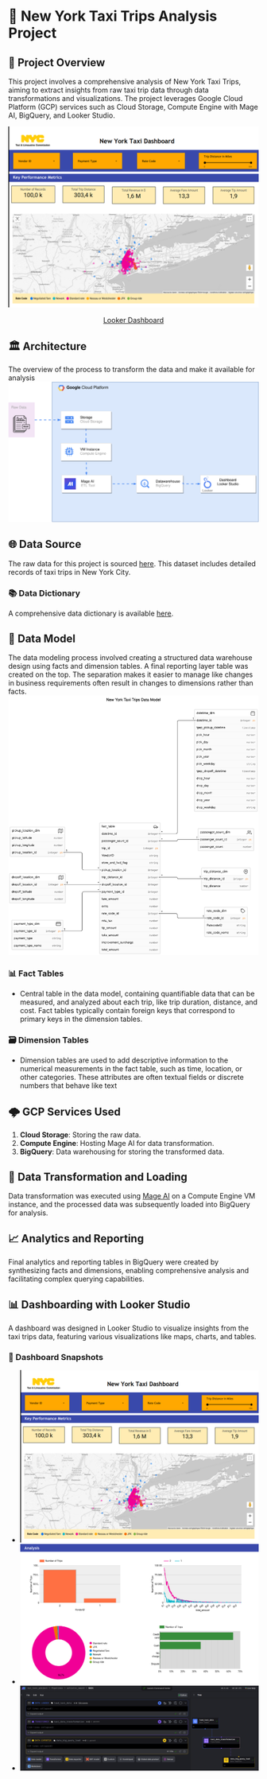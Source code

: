<p align="center">
  <h1>🚖 New York Taxi Trips Analysis Project</h1>
</p>

## 📖 Project Overview
This project involves a comprehensive analysis of New York Taxi Trips, aiming to extract insights from raw taxi trip data through data transformations and visualizations. The project leverages Google Cloud Platform (GCP) services such as Cloud Storage, Compute Engine with Mage AI, BigQuery, and Looker Studio.

<p align="center">
  <img src="overview_dashboard.png" alt="Looker Studio Dashboard Snapshot">
</p>

<p align="center">
  <a href="https://lookerstudio.google.com/s/hz9n6wPQ8CA" target="_blank">Looker Dashboard</a>
</p>

## 🏛️ Architecture 
The overview of the process to transform the data and make it available for analysis
![Data Flow Diagram](nyc-taxi-dataflow.svg)


## 🌐 Data Source
The raw data for this project is sourced <a href="https://www.nyc.gov/site/tlc/about/tlc-trip-record-data.page" target="_blank">here</a>. This dataset includes detailed records of taxi trips in New York City.

### 📚 Data Dictionary
A comprehensive data dictionary is available [here](https://www.nyc.gov/assets/tlc/downloads/pdf/data_dictionary_trip_records_yellow.pdf).

## 📐 Data Model
The data modeling process involved creating a structured data warehouse design using facts and dimension tables. A final reporting layer table was created on the top. The separation makes it easier to manage like changes in business requirements often result in changes to dimensions rather than facts.
<img src="diagram-data_model.png">

### 📊 Fact Tables
- Central table in the data model, containing quantifiable data that can be measured, and analyzed about each trip, like trip duration, distance, and cost. Fact tables typically contain foreign keys that correspond to primary keys in the dimension tables.

### 🗃️ Dimension Tables

- Dimension tables are used to add descriptive information to the numerical measurements in the fact table, such as time, location, or other categories. These attributes are often textual fields or discrete numbers that behave like text

## 🌩️ GCP Services Used
1. **Cloud Storage**: Storing the raw data.
2. **Compute Engine**: Hosting Mage AI for data transformation.
3. **BigQuery**: Data warehousing for storing the transformed data.

## 🔁 Data Transformation and Loading
Data transformation was executed using [Mage AI](https://www.mage.ai/) on a Compute Engine VM instance, and the processed data was subsequently loaded into BigQuery for analysis.

## 📈 Analytics and Reporting
Final analytics and reporting tables in BigQuery were created by synthesizing facts and dimensions, enabling comprehensive analysis and facilitating complex querying capabilities.

## 📊 Dashboarding with Looker Studio
A dashboard was designed in Looker Studio to visualize insights from the taxi trips data, featuring various visualizations like maps, charts, and tables.

### 📸 Dashboard Snapshots
- ![Snapshot 1](overview_dashboard.png)
- ![Snapshot 2](analysis_dashboard.png)
- ![Snapshot 3](mage_etl.png)

